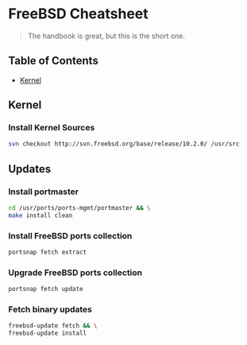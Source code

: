 # FreeBSD Cheatsheet
> The handbook is great, but this is the short one.

## Table of Contents

- [Kernel](#kernel)


## Kernel

### Install Kernel Sources
```bash
svn checkout http://svn.freebsd.org/base/release/10.2.0/ /usr/src
```


## Updates

### Install portmaster
```bash
cd /usr/ports/ports-mgmt/portmaster && \
make install clean
```

### Install FreeBSD ports collection
```bash
portsnap fetch extract
```

### Upgrade FreeBSD ports collection
```bash
portsnap fetch update
```

### Fetch binary updates
```bash
freebsd-update fetch && \
freebsd-update install
```
